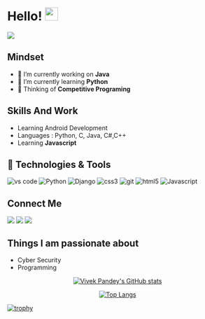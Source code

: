 # Hello! <img src="https://raw.githubusercontent.com/MartinHeinz/MartinHeinz/master/wave.gif" width="30px">





![](https://komarev.com/ghpvc/?username=HYDRAEZIO&color=orange)

## Mindset
- 🔭 I’m currently working on **Java**
- 🌱 I’m currently learning **Python**
- 💬 Thinking of **Competitive Programing**



## Skills And Work

- Learning Android Development 
- Languages : Python, C, Java, C#,C++
- Learning **Javascript**



## 🔧 Technologies & Tools
<p>
 
  <img alt="vs code" src="https://img.shields.io/badge/-VS_Code-2088FF?style=flat-square&logo=visual-studio-code&logoColor=white" />
  <img alt="Python" src="https://img.shields.io/badge/-Python-1a73e8?style=flat-square&logo=python&logoColor=white" />
  <img alt="Django" src="https://img.shields.io/badge/-Django-1a73e8?style=flat-square&logo=django&logoColor=white" />
  
 
  
  <img alt="css3" src="https://img.shields.io/badge/-CSS3-FB542B?style=flat-square&logo=css3&logoColor=white" />
 
  <img alt="git" src="https://img.shields.io/badge/-Git-F05032?style=flat-square&logo=git&logoColor=white" />
  
  
  <img alt="html5" src="https://img.shields.io/badge/-HTML5-E34F26?style=flat-square&logo=html5&logoColor=white" />
  <img alt="Javascript" src="https://img.shields.io/badge/-Javascript-EC4A3F?style=flat-square&logo=javascript&logoColor=white" />
  
## Connect Me
[<img src="https://img.shields.io/badge/twitter-%231DA1F2.svg?&style=for-the-badge&logo=twitter&logoColor=white" />](https://twitter.com/VivekPa78896663)  [<img src="https://img.shields.io/badge/linkedin-%230077B5.svg?&style=for-the-badge&logo=linkedin&logoColor=white" />](https://www.linkedin.com/in/vivek-pandey-0b855b17b/) [<img src = "https://img.shields.io/badge/instagram-%23E4405F.svg?&style=for-the-badge&logo=instagram&logoColor=white">](https://www.instagram.com/_._raj_pandey_._/)


## Things I am passionate about

- Cyber Security 
- Programming



<div align="center">

[![Vivek Pandey's GitHub stats](https://github-readme-stats.vercel.app/api?username=HYDRAEZIO&theme=merko)](https://github.com/anuraghazra/github-readme-stats)
  
[![Top Langs](https://github-readme-stats.vercel.app/api/top-langs/?username=HYDRAEZIO&layout=compact)](https://github.com/anuraghazra/github-readme-stats)
</div>

[![trophy](https://github-profile-trophy.vercel.app/?username=HYDRAEZIO&theme=darkhub&no-bg=true)](https://github.com/ryo-ma/github-profile-trophy)

